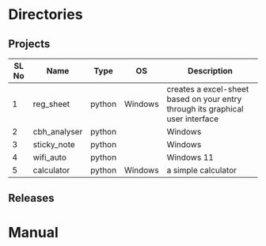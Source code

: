 # Directories

## Projects
SL No| Name | Type |OS| Description
-----|------|------|--|-------------
1|reg_sheet|python|Windows|creates a excel-sheet based on your entry through its graphical user interface
2|cbh_analyser|python||Windows|allows chrome-browser history data extraction and visualization using a pie-chart
3|sticky_note|python||Windows|a command-line utility for easy textfile generation using flags with encryption
4|wifi_auto|python||Windows 11|a wifi-automation utility to control wifi related informations
5|calculator|python|Windows|a simple calculator
## Releases

# Manual
